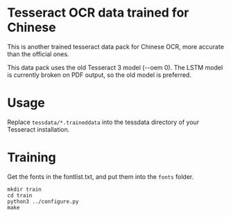 Tesseract OCR data trained for Chinese
=========================================

This is another trained tesseract data pack for Chinese OCR,
more accurate than the official ones.

This data pack uses the old Tesseract 3 model (--oem 0).
The LSTM model is currently broken on PDF output, so the old model is preferred.

# Usage

Replace `tessdata/*.traineddata` into the tessdata directory of your Tesseract installation.

# Training

Get the fonts in the fontlist.txt, and put them into the `fonts` folder.

```
mkdir train
cd train
python3 ../configure.py
make
```
